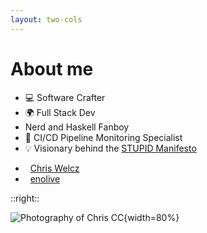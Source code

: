 ```yaml
---
layout: two-cols
---
```


# About me

- 💻 Software Crafter
- 🌍 Full Stack Dev
- <devicon-haskell aria-label="Haskell"/> Nerd and Haskell Fanboy
- 🧐 CI/CD Pipeline Monitoring Specialist
- 💡 Visionary behind the [STUPID Manifesto](https://enolive.github.io/stupid-manifesto/)

<ul class="absolute bottom-3" aria-label="Contact">
  <li>
    <mdi-linkedin/>&nbsp; 
    <a href="https://www.linkedin.com/in/chris-welcz-823603274/" aria-label="LinkedIn profile">
      Chris Welcz
    </a>
  </li>
  <li>
    <mdi-github/>&nbsp; 
    <a href="https://github.com/enolive" aria-label="GitHub Profile">enolive</a>
  </li>
</ul>

::right::

![Photography of Chris CC](/chris-cc-photo.jpg){width=80%}

<style>
  ul {
    @apply list-none;

    li {
      @apply ml-0;
    }
  }
</style>